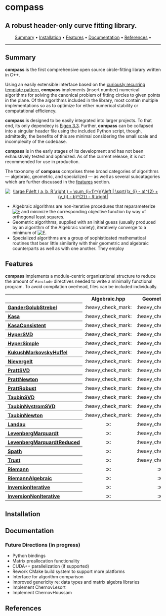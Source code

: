 # compass
## A robust header-only curve fitting library.
<p align="center">
  <a href="#summary">Summary</a> •
  <a href="#installation">Installation</a> •
  <a href="#features">Features</a> •
  <a href="#documentation">Documentation</a> •
  <a href="#references">References</a> •
</p>

---

## Summary
**compass** is the first comprehensive open source circle-fitting library written in C++. 

Using an easily extensible interface based on the [curiously recurring template pattern](https://en.wikipedia.org/wiki/Curiously_recurring_template_pattern), **compass** implements (insert number) numerical algorithms for solving the canonical problem of fitting circles to given points in the plane. Of the algorithms included in the library, most contain multiple implementations so as to optimize for either numerical stability or computational efficiency.

**compass** is designed to be easily integrated into larger projects. To that end, its only dependecy is [Eigen 3.3](http://eigen.tuxfamily.org). Further, **compass** can be collapsed into a singular header file using the included Python script, though, admittedly, the benefits of this are minimal considering the small scale and incomplexity of the codebase.

**compass** is in the early stages of its development and has not been exhaustively tested and optimized. As of the current release, it is not recommended for use in production.

The taxonomy of **compass** comprises three broad categories of algorithms &mdash; algebraic, geometric, and specialized &mdash; as well as several subcatagories which are further discussed in the [features](#features) section.

<p align="center">
<a href="https://www.codecogs.com/eqnedit.php?latex=\large&space;F\left&space;(&space;a,&space;b,&space;R&space;\right&space;)&space;=&space;\sum_{i=1}^{n}\left&space;|&space;\sqrt{(x_{i}&space;-&space;a)^{2}&space;&plus;&space;(y_{i}&space;-&space;b)^{2}}&space;-&space;R&space;\right&space;|" target="_blank"><img src="https://latex.codecogs.com/svg.latex?\large&space;F\left&space;(&space;a,&space;b,&space;R&space;\right&space;)&space;=&space;\sum_{i=1}^{n}\left&space;|&space;\sqrt{(x_{i}&space;-&space;a)^{2}&space;&plus;&space;(y_{i}&space;-&space;b)^{2}}&space;-&space;R&space;\right&space;|" title="\large F\left ( a, b, R \right ) = \sum_{i=1}^{n}\left | \sqrt{(x_{i} - a)^{2} + (y_{i} - b)^{2}} - R \right|" /></a>
</p>

- Algebraic algorithms are non-iterative procedures that reparameterize <a href="https://www.codecogs.com/eqnedit.php?latex=F" target="_blank"><img src="https://latex.codecogs.com/svg.latex?F" title="F" /></a> and minimize the corresponding objective function by way of orthogonal least squares.
- Geometric algorithms, supplied with an initial guess (usually produced by an algorithm of the Algebraic variety), iteratively converge to a minimum of <a href="https://www.codecogs.com/eqnedit.php?latex=F" target="_blank"><img src="https://latex.codecogs.com/svg.latex?F" title="F" /></a>.
- Specialized algorithms are a group of sophisticated mathematical routines that bear little similarity with their geometric and algebraic counterparts as well as with one another. They employ 

## Features
**compass** implements a module-centric organizational structure to reduce the amount of ``#include`` directives needed to write a minimally functional program. To avoid compilation overhead, files can be included individually.

<table>
  <tr>
  <th></th>
    <th scope="col">Algebraic.hpp</th>
    <th scope="col">Geometric.hpp</th>
    <th scope="col">Specialized.hpp</th>
    <th scope="col">Compass.hpp</th>
  </tr>
  <tr>
    <th scope="row", align="left"><a href="Compass/src/Algebraic/GanderGolubStrebel.hpp">GanderGolubStrebel</a></th>
    <td align="center">:heavy_check_mark:</td>
    <td align="center">:heavy_check_mark:</td>
    <td align="center">:x:</td>
    <td align="center">:heavy_check_mark:</td>
  </tr>
  <tr>
    <th scope="row", align="left"><a href="Compass/src/Algebraic/Kasa.hpp">Kasa</a></th>
    <td align="center">:heavy_check_mark:</td>
    <td align="center">:heavy_check_mark:</td>
    <td align="center">:x:</td>
    <td align="center">:heavy_check_mark:</td>
  </tr>
    <tr>
    <th scope="row", align="left"><a href="Compass/src/Algebraic/Kasa.hpp">KasaConsistent</a></th>
    <td align="center">:heavy_check_mark:</td>
    <td align="center">:heavy_check_mark:</td>
    <td align="center">:x:</td>
    <td align="center">:heavy_check_mark:</td>
  </tr>
   <tr>
    <th scope="row", align="left"><a href="Compass/src/Algebraic/Hyper.hpp">HyperSVD</a></th>
    <td align="center">:heavy_check_mark:</td>
    <td align="center">:heavy_check_mark:</td>
    <td align="center">:x:</td>
    <td align="center">:heavy_check_mark:</td>

  </tr>
   <tr>
    <th scope="row", align="left"><a href="Compass/src/Algebraic/Hyper.hpp">HyperSimple</a></th>
    <td align="center">:heavy_check_mark:</td>
    <td align="center">:heavy_check_mark:</td>
    <td align="center">:x:</td>
    <td align="center">:heavy_check_mark:</td>
   
  </tr>
  <tr>
    <th scope="row", align="left"><a href="Compass/src/Algebraic/KukushMarkovskyHuffel.hpp">KukushMarkovskyHuffel</a></th>
    <td align="center">:heavy_check_mark:</td>
    <td align="center">:heavy_check_mark:</td>
    <td align="center">:x:</td>
    <td align="center">:heavy_check_mark:</td>
  </tr>
  <tr>
    <th scope="row", align="left"><a href="Compass/src/Algebraic/Nievergelt.hpp">Nievergelt</a></th>
    <td align="center">:heavy_check_mark:</td>
    <td align="center">:heavy_check_mark:</td>
    <td align="center">:x:</td>
    <td align="center">:heavy_check_mark:</td>
  </tr>
  <tr>
    <th scope="row", align="left"><a href="Compass/src/Algebraic/Pratt.hpp">PrattSVD</a></th>
    <td align="center">:heavy_check_mark:</td>
    <td align="center">:heavy_check_mark:</td>
    <td align="center">:x:</td>
    <td align="center">:heavy_check_mark:</td>
  </tr>
  <tr>
    <th scope="row", align="left"><a href="Compass/src/Algebraic/Pratt.hpp">PrattNewton</a></th>
    <td align="center">:heavy_check_mark:</td>
    <td align="center">:heavy_check_mark:</td>
    <td align="center">:x:</td>
    <td align="center">:heavy_check_mark:</td>
  </tr>
  <tr>
    <th scope="row", align="left"><a href="Compass/src/Algebraic/Pratt.hpp">PrattRobust</a></th>
    <td align="center">:heavy_check_mark:</td>
    <td align="center">:heavy_check_mark:</td>
    <td align="center">:x:</td>
    <td align="center">:heavy_check_mark:</td>
  </tr>
  <tr>
    <th scope="row", align="left"><a href="Compass/src/Algebraic/Taubin.hpp">TaubinSVD</a></th>
    <td align="center">:heavy_check_mark:</td>
    <td align="center">:heavy_check_mark:</td>
    <td align="center">:x:</td>
    <td align="center">:heavy_check_mark:</td>
  </tr>
  <tr>
    <th scope="row", align="left"><a href="Compass/src/Algebraic/Taubin.hpp">TaubinNystromSVD</a></th>
    <td align="center">:heavy_check_mark:</td>
    <td align="center">:heavy_check_mark:</td>
    <td align="center">:x:</td>
    <td align="center">:heavy_check_mark:</td>
  </tr>
  <tr>
    <th scope="row", align="left"><a href="Compass/src/Algebraic/Taubin.hpp">TaubinNewton</a></th>
    <td align="center">:heavy_check_mark:</td>
    <td align="center">:heavy_check_mark:</td>
    <td align="center">:x:</td>
    <td align="center">:heavy_check_mark:</td>
  </tr>
   <tr>
    <th scope="row", align="left"><a href="Compass/src/Geometric/Landau.hpp">Landau</a></th>
    <td align="center">:x:</td>
    <td align="center">:heavy_check_mark:</td>
    <td align="center">:x:</td>
    <td align="center">:heavy_check_mark:</td>
  </tr>
   <tr>
    <th scope="row", align="left"><a href="Compass/src/Geometric/LevenbergMarquardt.hpp">LevenbergMarquardt</a></th>
    <td align="center">:x:</td>
    <td align="center">:heavy_check_mark:</td>
    <td align="center">:x:</td>
    <td align="center">:heavy_check_mark:</td>
  </tr>
   <tr>
    <th scope="row", align="left"><a href="Compass/src/Geometric/LevenbergMarquardt.hpp">LevenbergMarquardtReduced</a></th>
    <td align="center">:x:</td>
    <td align="center">:heavy_check_mark:</td>
    <td align="center">:x:</td>
    <td align="center">:heavy_check_mark:</td>
  </tr>
   <tr>
    <th scope="row", align="left"><a href="Compass/src/Geometric/Spath.hpp">Spath</a></th>
    <td align="center">:x:</td>
    <td align="center">:heavy_check_mark:</td>
    <td align="center">:x:</td>
    <td align="center">:heavy_check_mark:</td>
  </tr>
  <tr>
    <th scope="row", align="left"><a href="Compass/src/Geometric/Trust.hpp">Trust</a></th>
    <td align="center">:x:</td>
    <td align="center">:heavy_check_mark:</td>
    <td align="center">:x:</td>
    <td align="center">:heavy_check_mark:</td>
  </tr>
   <tr>
    <th scope="row", align="left"><a href="Compass/src/Specialized/Riemann.hpp">Riemann</a></th>
    <td align="center">:x:</td>
    <td align="center">:x:</td>
    <td align="center">:heavy_check_mark:</td>
    <td align="center">:heavy_check_mark:</td>
  </tr>
   <tr>
    <th scope="row", align="left"><a href="Compass/src/Specialized/Riemann.hpp">RiemannAlgebraic</a></th>
    <td align="center">:x:</td>
    <td align="center">:x:</td>
    <td align="center">:heavy_check_mark:</td>
    <td align="center">:heavy_check_mark:</td>
  </tr>
   <tr>
    <th scope="row", align="left"><a href="Compass/src/Specialized/Inversion.hpp">InversionIterative</a></th>
    <td align="center">:x:</td>
    <td align="center">:x:</td>
    <td align="center">:heavy_check_mark:</td>
    <td align="center">:heavy_check_mark:</td>
  </tr>
   <tr>
    <th scope="row", align="left"><a href="Compass/src/Specialized/Inversion.hpp">InversionNonIterative</a></th>
    <td align="center">:x:</td>
    <td align="center">:x:</td>
    <td align="center">:heavy_check_mark:</td>
    <td align="center">:heavy_check_mark:</td>
  </tr>
</table>

## Installation

## Documentation

### Future Directions (in progress)
- Python bindings
- Matrix preallocation functionality
- CUDA++ parallelization (if supported)
- Rework CMake build system to support more platforms
- Interface for algorithm comparison
- Improved genericity re: data types and matrix algebra libraries
- Implement ChernovLesort
- Implement ChernovHoussam

## References

